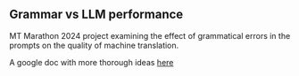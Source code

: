 ## Grammar vs LLM performance

MT Marathon 2024 project examining the effect of grammatical errors in the prompts on the quality of machine translation.

A google doc with more thorough ideas [here](https://docs.google.com/document/d/1FTYAMxj6TnF6_haN9ycIdDMUDZ0HI2AdtBRou2u5aho/edit?usp=sharing)
